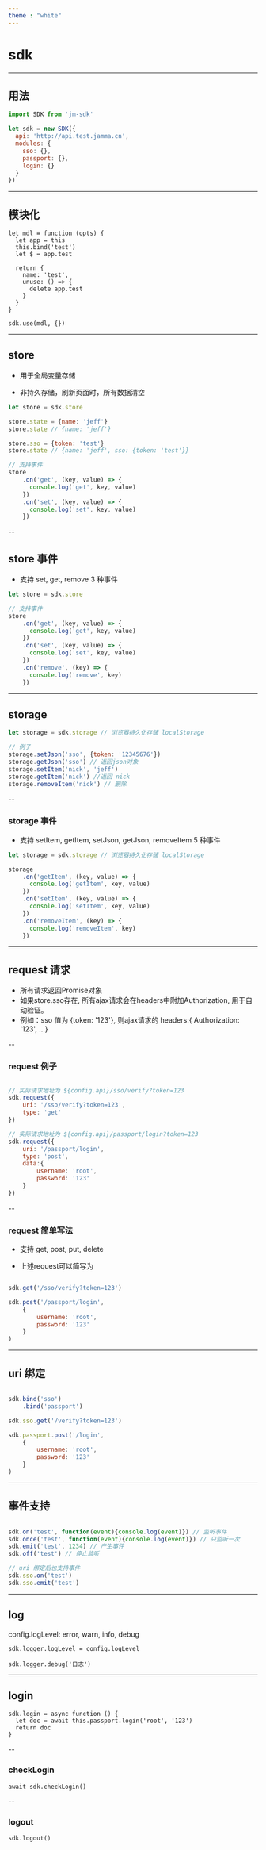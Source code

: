 ```yaml
---
theme : "white"
---
```


# sdk

---

## 用法

```js
import SDK from 'jm-sdk'

let sdk = new SDK({
  api: 'http://api.test.jamma.cn',
  modules: {
    sso: {},
    passport: {},
    login: {}
  }
})

```

---

## 模块化

```
let mdl = function (opts) {
  let app = this
  this.bind('test')
  let $ = app.test

  return {
    name: 'test',
    unuse: () => {
      delete app.test
    }
  }
}

sdk.use(mdl, {})

```

---

## store

- 用于全局变量存储

- 非持久存储，刷新页面时，所有数据清空

```js
let store = sdk.store

store.state = {name: 'jeff'}
store.state // {name: 'jeff'}

store.sso = {token: 'test'}
store.state // {name: 'jeff', sso: {token: 'test'}}

// 支持事件
store
    .on('get', (key, value) => {
      console.log('get', key, value)
    })
    .on('set', (key, value) => {
      console.log('set', key, value)
    })

```

--

## store 事件

- 支持 set, get, remove 3 种事件

```js
let store = sdk.store

// 支持事件
store
    .on('get', (key, value) => {
      console.log('get', key, value)
    })
    .on('set', (key, value) => {
      console.log('set', key, value)
    })
    .on('remove', (key) => {
      console.log('remove', key)
    })

```

---

## storage

```js
let storage = sdk.storage // 浏览器持久化存储 localStorage

// 例子
storage.setJson('sso', {token: '12345676'})
storage.getJson('sso') // 返回json对象
storage.setItem('nick', 'jeff')
storage.getItem('nick') //返回 nick
storage.removeItem('nick') // 删除
```

--

### storage 事件

- 支持 setItem, getItem, setJson, getJson, removeItem 5 种事件

```js
let storage = sdk.storage // 浏览器持久化存储 localStorage

storage
    .on('getItem', (key, value) => {
      console.log('getItem', key, value)
    })
    .on('setItem', (key, value) => {
      console.log('setItem', key, value)
    })
    .on('removeItem', (key) => {
      console.log('removeItem', key)
    })
```

---

## request 请求

- 所有请求返回Promise对象
- 如果store.sso存在, 所有ajax请求会在headers中附加Authorization, 用于自动验证。
- 例如：sso 值为 {token: '123'}, 则ajax请求的 headers:{ Authorization: '123', ...}

--

### request 例子

```js

// 实际请求地址为 ${config.api}/sso/verify?token=123
sdk.request({
    uri: '/sso/verify?token=123',
    type: 'get'
})

// 实际请求地址为 ${config.api}/passport/login?token=123
sdk.request({
    uri: '/passport/login',
    type: 'post',
    data:{
        username: 'root',
        password: '123'
    }
})

```

--

### request 简单写法

- 支持 get, post, put, delete

- 上述request可以简写为

```js

sdk.get('/sso/verify?token=123')

sdk.post('/passport/login',
    {
        username: 'root',
        password: '123'
    }
)

```

---

## uri 绑定

```js

sdk.bind('sso')
    .bind('passport')

sdk.sso.get('/verify?token=123')

sdk.passport.post('/login',
    {
        username: 'root',
        password: '123'
    }
)

```

---

## 事件支持

```js

sdk.on('test', function(event){console.log(event)}) // 监听事件
sdk.once('test', function(event){console.log(event)}) // 只监听一次
sdk.emit('test', 1234) // 产生事件
sdk.off('test') // 停止监听

// uri 绑定后也支持事件
sdk.sso.on('test')
sdk.sso.emit('test')

```

---

## log

config.logLevel: error, warn, info, debug

```
sdk.logger.logLevel = config.logLevel

sdk.logger.debug('日志')
```

---

## login

```
sdk.login = async function () {
  let doc = await this.passport.login('root', '123')
  return doc
}
```

--

### checkLogin

```
await sdk.checkLogin()
```

--

### logout

```
sdk.logout()
```
